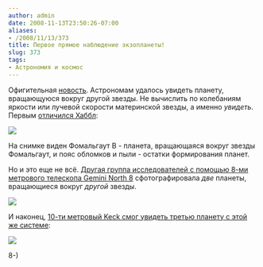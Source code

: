 ```yaml
---
author: admin
date: 2008-11-13T23:50:26-07:00
aliases:
- /2008/11/13/373
title: Первое прямое наблюдение экзопланеты!
slug: 373
tags:
- Астрономия и космос
---
```


Офигительная [новость](http://blogs.discovermagazine.com/badastronomy/2008/11/13/huge-exoplanet-news-items-pictures/). Астрономам удалось увидеть планету, вращающуюся вокруг другой звезды. Не вычислить по колебаниям яркости или лучевой скорости материнской звезды, а именно _увидеть_. Первым [отличился Хаббл](http://www.nasa.gov/mission_pages/hubble/science/fomalhaut.html):

![](http://farm4.static.flickr.com/3001/3026603168_a57722cf33_o.jpg)

На снимке виден Фомальгаут B - планета, вращающаяся вокруг звезды Фомальгаут, и пояс обломков и пыли - остатки формирования планет.

Но и это еще не всё. [Другая группа исследователей с помощью 8-ми метрового телескопа Gemini North 8](http://www.gemini.edu/node/11151) сфотографировала _две_ планеты, вращающиеся вокруг _другой_ звезды. 

![](http://www.gemini.edu/images/stories/press_release/pr2008-8/fig2.jpg)

И наконец, [10-ти метровый Keck смог увидеть третью планету с этой же системе](http://www.keckobservatory.org/article.php?id=231):

![](http://www.keckobservatory.org/images/article_pictures/231_403.jpg)

8-)

